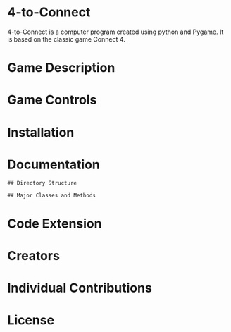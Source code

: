 # 4-to-Connect
4-to-Connect is a computer program created using python and Pygame. It is based on the classic game Connect 4.

# Game Description

# Game Controls

# Installation

# Documentation
	## Directory Structure
	
	## Major Classes and Methods

# Code Extension

# Creators

# Individual Contributions

# License
